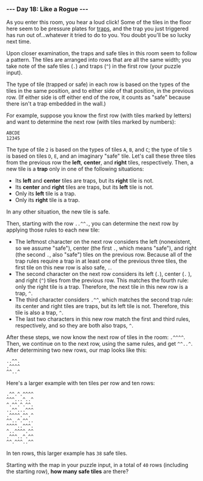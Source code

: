 ### --- Day 18: Like a Rogue ---

As you enter this room, you hear a loud click! Some of the tiles in the
floor here seem to be pressure plates for [traps](https://nethackwiki.com/wiki/Trap), and the trap you just
triggered has run out of…whatever it tried to do to you. You doubt
you'll be so lucky next time.

Upon closer examination, the traps and safe tiles in this room seem to
follow a pattern. The tiles are arranged into rows that are all the same
width; you take note of the safe tiles (`.`) and traps (`^`) in the first row
(your puzzle input).

The type of tile (trapped or safe) in each row is based on the types of the
tiles in the same position, and to either side of that position, in the
previous row. (If either side is off either end of the row, it counts as
"safe" because there isn't a trap embedded in the wall.)

For example, suppose you know the first row (with tiles marked by letters)
and want to determine the next row (with tiles marked by numbers):

```
ABCDE
12345
```

The type of tile `2` is based on the types of tiles `A`, `B`, and `C`; the type of
tile `5` is based on tiles `D`, `E`, and an imaginary "safe" tile. Let's call
these three tiles from the previous row the **left**, **center**, and **right** tiles,
respectively. Then, a new tile is a **trap** only in one of the following
situations:

- Its **left** and **center** tiles are traps, but its **right** tile is not.
- Its **center** and **right** tiles are traps, but its **left** tile is not.
- Only its **left** tile is a trap.
- Only its **right** tile is a trap.

In any other situation, the new tile is safe.

Then, starting with the row `..^^.`, you can determine the next row by
applying those rules to each new tile:

- The leftmost character on the next row considers the left
  (nonexistent, so we assume "safe"), center (the first `.`, which means
  "safe"), and right (the second `.`, also "safe") tiles on the previous
  row. Because all of the trap rules require a trap in at least one of
  the previous three tiles, the first tile on this new row is also safe, `.`.
- The second character on the next row considers its left (`.`), center (`.`
  ), and right (`^`) tiles from the previous row. This matches the fourth
  rule: only the right tile is a trap. Therefore, the next tile in this
  new row is a trap, `^`.
- The third character considers `.^^`, which matches the second trap rule:
  its center and right tiles are traps, but its left tile is not.
  Therefore, this tile is also a trap, `^`.
- The last two characters in this new row match the first and third
  rules, respectively, and so they are both also traps, `^`.

After these steps, we now know the next row of tiles in the room: `.^^^^`.
Then, we continue on to the next row, using the same rules, and get `^^..^`.
After determining two new rows, our map looks like this:

```
..^^.
.^^^^
^^..^
```

Here's a larger example with ten tiles per row and ten rows:

```
.^^.^.^^^^
^^^...^..^
^.^^.^.^^.
..^^...^^^
.^^^^.^^.^
^^..^.^^..
^^^^..^^^.
^..^^^^.^^
.^^^..^.^^
^^.^^^..^^
```

In ten rows, this larger example has `38` safe tiles.

Starting with the map in your puzzle input, in a total of `40` rows
(including the starting row), **how many safe tiles** are there?
